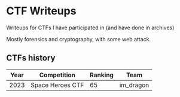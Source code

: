 # CTF Writeups

Writeups for CTFs I have participated in (and have done in archives)

Mostly forensics and cryptography, with some web attack.

## CTFs history

| Year | Competition | Ranking | Team |
| ---- | ----------- | ------- | ---- |
| 2023 | Space Heroes CTF | 65 | im_dragon |
